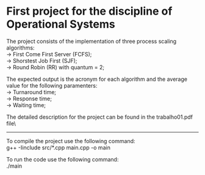 # First project for the discipline of Operational Systems

The project consists of the implementation of three process scaling algorithms:\
-> First Come First Server (FCFS);\
-> Shorstest Job First (SJF);\
-> Round Robin (RR) with quantum = 2;

The expected output is the acronym for each algorithm and the average value for the following paramenters:\
-> Turnaround time;\
-> Response time;\
-> Waiting time;

The detailed description for the project can be found in the trabalho01.pdf file\

-------------------------------------------------------------------------------------------------------------

To compile the project use the following command:\
g++ -Iinclude src/*.cpp main.cpp -o main

To run the code use the following command:\
./main
